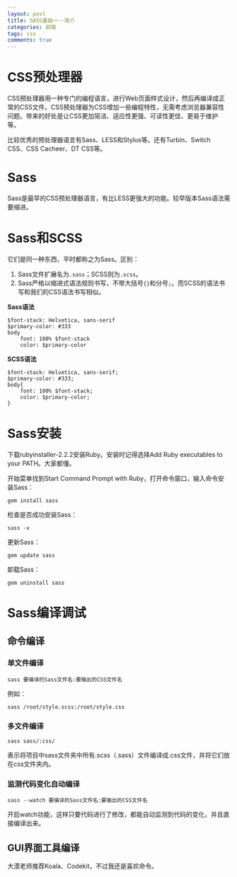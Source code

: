 ```yaml
---
layout: post
title: SASS基础一--简介
categories: 前端
tags: css
comments: true
---
```


# CSS预处理器

CSS预处理器用一种专门的编程语言，进行Web页面样式设计，然后再编译成正常的CSS文件。CSS预处理器为CSS增加一些编程特性，无需考虑浏览器兼容性问题。带来的好处是让CSS更加简洁、适应性更强、可读性更佳、更易于维护等。

比较优秀的预处理器语言有Sass、LESS和Stylus等。还有Turbin、Switch CSS、CSS Cacheer、DT CSS等。

# Sass

Sass是最早的CSS预处理器语言，有比LESS更强大的功能。较早版本Sass语法需要缩进。

# Sass和SCSS

它们是同一种东西，平时都称之为Sass。区别：

1. Sass文件扩展名为`.sass`；SCSS则为`.scss`。
2. Sass严格以缩进式语法规则书写，不带大括号`{}`和分号`;`。而SCSS的语法书写和我们的CSS语法书写相似。

**Sass语法**

	$font-stack: Helvetica, sans-serif
	$primary-color: #333
	body
		font: 100% $font-stack
		color: $primary-color

**SCSS语法**

	$font-stack: Helvetica, sans-serif;
	$primary-color: #333;
	body{
		font: 100% $font-stack;
		color: $primary-color;
	}

# Sass安装

下载rubyinstaller-2.2.2安装Ruby。安装时记得选择Add Ruby executables to your PATH。大家都懂。

开始菜单找到Start Command Prompt with Ruby，打开命令窗口，输入命令安装Sass：

	gem install sass

检查是否成功安装Sass：

	sass -v

更新Sass：

	gem update sass

卸载Sass：
	
	gem uninstall sass

# Sass编译调试

## 命令编译

### 单文件编译

	sass 要编译的Sass文件名:要输出的CSS文件名

例如：

	sass /root/style.scss:/root/style.css

### 多文件编译

	sass sass/:css/

表示将项目中sass文件夹中所有.scss（.sass）文件编译成.css文件，并将它们放在css文件夹内。

### 监测代码变化自动编译

	sass --watch 要编译的Sass文件名:要输出的CSS文件名

开启watch功能，这样只要代码进行了修改，都能自动监测到代码的变化，并且直接编译出来。

## GUI界面工具编译

大漠老师推荐Koala、Codekit，不过我还是喜欢命令。


